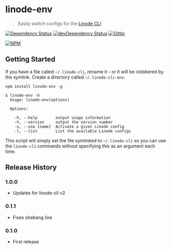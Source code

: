# linode-env
> Easily switch configs for the [Linode CLI](https://github.com/linode/cli)

[![Dependency Status](https://david-dm.org/logankoester/linode-env.png)](https://david-dm.org/logankoester/linode-env)
[![devDependency Status](https://david-dm.org/logankoester/linode-env/dev-status.png)](https://david-dm.org/logankoester/linode-env#info=devDependencies)
[![Gittip](http://img.shields.io/gittip/logankoester.png)](https://www.gittip.com/logankoester/)

[![NPM](https://nodei.co/npm/linode-env.png?downloads=true)](https://nodei.co/npm/linode-env/)

## Getting Started

If you have a file called `~/.linode-cli`, rename it - or it will be clobbered by the symlink.
Create a directory called `~/.linode-cli-env`.

```shell
npm install linode-env -g
```

```shell
$ linode-env -h
  Usage: linode-env[options]

  Options:

    -h, --help        output usage information
    -V, --version     output the version number
    -u, --use [name]  Activate a given Linode config
    -l, --list        List the available Linode configs
```

This script will simply set the file symlinked to `~/.linode-cli` so you
can use the `linode-cli` commands without specifying this as an argument each time.

## Release History

### 1.0.0

* Updates for linode-cli v2

### 0.1.1

* Fixes shebang line

### 0.1.0

* First release
